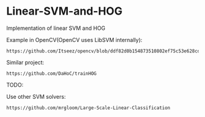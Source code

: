 # Linear-SVM-and-HOG
Implementation of linear SVM and HOG


Example in OpenCV(OpenCV uses LibSVM internally):
~~~
https://github.com/Itseez/opencv/blob/ddf82d0b154873510802ef75c53e628cd7b2cb13/samples/cpp/train_HOG.cpp
~~~

Similar project:
~~~
https://github.com/DaHoC/trainHOG
~~~

TODO:

Use other SVM solvers:
~~~
https://github.com/mrgloom/Large-Scale-Linear-Classification
~~~
